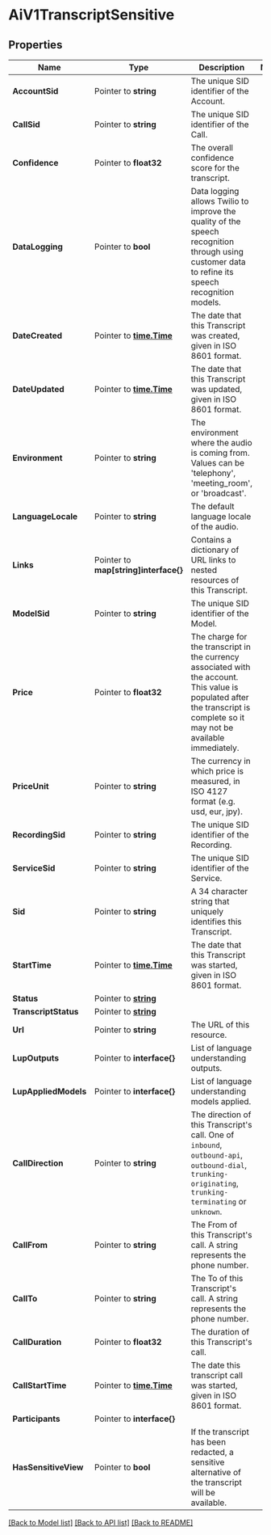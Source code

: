 # AiV1TranscriptSensitive

## Properties

Name | Type | Description | Notes
------------ | ------------- | ------------- | -------------
**AccountSid** | Pointer to **string** | The unique SID identifier of the Account. |
**CallSid** | Pointer to **string** | The unique SID identifier of the Call. |
**Confidence** | Pointer to **float32** | The overall confidence score for the transcript. |
**DataLogging** | Pointer to **bool** | Data logging allows Twilio to improve the quality of the speech recognition through using customer data to refine its speech recognition models. |
**DateCreated** | Pointer to [**time.Time**](time.Time.md) | The date that this Transcript was created, given in ISO 8601 format. |
**DateUpdated** | Pointer to [**time.Time**](time.Time.md) | The date that this Transcript was updated, given in ISO 8601 format. |
**Environment** | Pointer to **string** | The environment where the audio is coming from. Values can be 'telephony', 'meeting_room', or 'broadcast'. |
**LanguageLocale** | Pointer to **string** | The default language locale of the audio. |
**Links** | Pointer to **map[string]interface{}** | Contains a dictionary of URL links to nested resources of this Transcript. |
**ModelSid** | Pointer to **string** | The unique SID identifier of the Model. |
**Price** | Pointer to **float32** | The charge for the transcript in the currency associated with the account. This value is populated after the transcript is complete so it may not be available immediately. |
**PriceUnit** | Pointer to **string** | The currency in which price is measured, in ISO 4127 format (e.g. usd, eur, jpy). |
**RecordingSid** | Pointer to **string** | The unique SID identifier of the Recording. |
**ServiceSid** | Pointer to **string** | The unique SID identifier of the Service. |
**Sid** | Pointer to **string** | A 34 character string that uniquely identifies this Transcript. |
**StartTime** | Pointer to [**time.Time**](time.Time.md) | The date that this Transcript was started, given in ISO 8601 format. |
**Status** | Pointer to [**string**](TranscriptSensitiveEnumStatus.md) |  |
**TranscriptStatus** | Pointer to [**string**](TranscriptSensitiveEnumTranscriptStatus.md) |  |
**Url** | Pointer to **string** | The URL of this resource. |
**LupOutputs** | Pointer to **interface{}** | List of language understanding outputs. |
**LupAppliedModels** | Pointer to **interface{}** | List of language understanding models applied. |
**CallDirection** | Pointer to **string** | The direction of this Transcript's call. One of `inbound`, `outbound-api`, `outbound-dial`, `trunking-originating`, `trunking-terminating` or `unknown`. |
**CallFrom** | Pointer to **string** | The From of this Transcript's call. A string represents the phone number. |
**CallTo** | Pointer to **string** | The To of this Transcript's call. A string represents the phone number. |
**CallDuration** | Pointer to **float32** | The duration of this Transcript's call. |
**CallStartTime** | Pointer to [**time.Time**](time.Time.md) | The date this transcript call was started, given in ISO 8601 format. |
**Participants** | Pointer to **interface{}** |  |
**HasSensitiveView** | Pointer to **bool** | If the transcript has been redacted, a sensitive alternative of the transcript will be available. |

[[Back to Model list]](../README.md#documentation-for-models) [[Back to API list]](../README.md#documentation-for-api-endpoints) [[Back to README]](../README.md)


